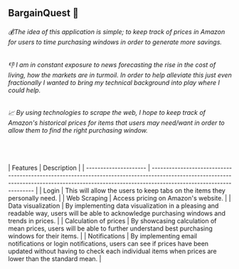 ## BargainQuest :rocket:

###### :moneybag:The idea of this application is simple; to keep track of prices in Amazon for users to time purchasing windows in order to generate more savings.

###### :thumbsdown: I am in constant exposure to news forecasting the rise in the cost of living, how the markets are in turmoil. In order to help alleviate this just even fractionally I wanted to bring my technical background into play where I could help.

###### :chart_with_upwards_trend: By using technologies to scrape the web, I hope to keep track of Amazon's historical prices for items that users may need/want in order to allow them to find the right purchasing window.

<br></br>
| Features | Description |
| --------------------- | ------------------------------------------------------------------------------------------------------------------------------------------------------------------------------------------------- |
| Login | This will allow the users to keep tabs on the items they personally need. |
| Web Scraping | Access pricing on Amazon's website. |
| Data visualization | By implementing data visualization in a pleasing and readable way, users will be able to acknowledge purchasing windows and trends in prices. |
| Calculation of prices | By showcasing calculation of mean prices, users will be able to further understand best purchasing windows for their items. |
| Notifications | By implementing email notifications or login notifications, users can see if prices have been updated without having to check each individual items when prices are lower than the standard mean. |
